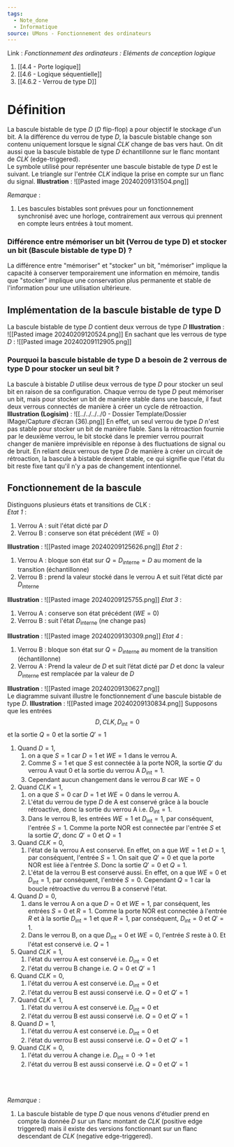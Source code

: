 ```yaml
---
tags:
  - Note_done
  - Informatique
source: UMons - Fonctionnement des ordinateurs
---
```


Link :
_Fonctionnement des ordinateurs : Eléments de conception logique_
1. [[4.4 - Porte logique]]
1. [[4.6 - Logique séquentielle]]
2. [[4.6.2 - Verrou de type D]]

# Définition
La bascule bistable de type $D$ ($D$ flip-flop) a pour objectif le stockage d'un bit. 
A la différence du verrou de type $D$, la bascule bistable change son contenu uniquement lorsque le signal $CLK$ change de bas vers haut. On dit aussi que la bascule bistable de type $D$ échantillonne sur le flanc montant de $CLK$ (edge-triggered). 
\
Le symbole utilisé pour représenter une bascule bistable de type $D$ est le suivant. Le triangle sur l'entrée $CLK$ indique la prise en compte sur un flanc du signal.
**Illustration** : ![[Pasted image 20240209131504.png]]

_Remarque_ : 
1. Les bascules bistables sont prévues pour un fonctionnement synchronisé avec une horloge, contrairement aux verrous qui prennent en compte leurs entrées à tout moment. 

### Différence entre mémoriser un bit (Verrou de type D) et stocker un bit (Bascule bistable de type D) ?
La différence entre "mémoriser" et "stocker" un bit, "mémoriser" implique la capacité à conserver temporairement une information en mémoire, tandis que "stocker" implique une conservation plus permanente et stable de l'information pour une utilisation ultérieure.

## Implémentation de la bascule bistable de type D
La bascule bistable de type $D$ contient deux verrous de type $D$
**Illustration** : ![[Pasted image 20240209120524.png]] En sachant que les verrous de type $D$ :  ![[Pasted image 20240209112905.png]]


### Pourquoi la bascule bistable de type D a besoin de 2 verrous de type D pour stocker un seul bit ?
La bascule à bistable $D$ utilise deux verrous de type $D$ pour stocker un seul bit en raison de sa configuration. Chaque verrou de type $D$ peut mémoriser un bit, mais pour stocker un bit de manière stable dans une bascule, il faut deux verrous connectés de manière à créer un cycle de rétroaction.
\
**Illustration (Logisim)** : ![[../../../../0 - Dossier Template/Dossier IMage/Capture d’écran (36).png]]
En effet, un seul verrou de type $D$ n'est pas stable pour stocker un bit de manière fiable. Sans la rétroaction fournie par le deuxième verrou, le bit stocké dans le premier verrou pourrait changer de manière imprévisible en réponse à des fluctuations de signal ou de bruit. En reliant deux verrous de type $D$ de manière à créer un circuit de rétroaction, la bascule à bistable devient stable, ce qui signifie que l'état du bit reste fixe tant qu'il n'y a pas de changement intentionnel.
## Fonctionnement de la bascule 
Distinguons plusieurs états et transitions de CLK :
\
_Etat 1_ : 
1. Verrou A : suit l'état dicté par $D$ 
2. Verrou B : conserve son état précédent ($WE=0$)

**Illustration** : ![[Pasted image 20240209125626.png]]
_Etat 2_ : 
1. Verrou A : bloque son état sur $Q=D_{\text{interne}}=D$ au moment de la transition (échantillonne)
2. Verrou B : prend la valeur stocké dans le verrou A et suit l’état dicté par $D_{\text{interne}}$ 

**Illustration** : ![[Pasted image 20240209125755.png]]
_Etat 3_ : 
1. Verrou A : conserve son état précédent ($WE=0$) 
2. Verrou B : suit l'état $D_{\text{interne}}$ (ne change pas)

**Illustration** : ![[Pasted image 20240209130309.png]]
_Etat 4_ :
1. Verrou B : bloque son état sur $Q=D_{\text{interne}}$ au moment de la transition (échantillonne)
2. Verrou A : Prend la valeur de $D$ et suit l’état dicté par $D$ et donc la valeur $D_{\text{interne}}$ est remplacée par la valeur de $D$ 

**Illustration** : ![[Pasted image 20240209130627.png]]
\
Le diagramme suivant illustre le fonctionnement d'une bascule bistable de type $D$.
**Illustration** : ![[Pasted image 20240209130834.png]]
Supposons que les entrées $$D, CLK, D_{\text{int}}=0$$ et la sortie $Q=0$ et la sortie $Q'=1$ 
1. Quand $D=1$, 
	1. on a que $S=1$ car $D=1$ et $WE=1$ dans le verrou A. 
	2. Comme $S=1$ et que $S$ est connectée à la porte NOR, la sortie $Q'$ du verrou A vaut 0 et la sortie du verrou A $D_{\text{int}}=1$. 
	3. Cependant aucun changement dans le verrou $B$ car $WE=0$ 
2. Quand $CLK=1$, 
	1. on a que $S=0$ car $D=1$ et $WE=0$ dans le verrou A. 
	2. L'état du verrou de type $D$ de A est conservé grâce à la boucle rétroactive, donc la sortie du verrou A i.e. $D_{\text{int}}=1$. 
	3. Dans le verrou B, les entrées $WE=1$ et $D_{\text{int}}=1$, par conséquent, l'entrée $S=1$. Comme la porte NOR est connectée par l'entrée $S$ et la sortie $Q'$, donc $Q'=0$ et $Q=1$ 
3. Quand $CLK=0$, 
	1. l'état de la verrou A est conservé. En effet, on a que $WE=1$ et $D=1$, par conséquent, l'entrée $S=1$. On sait que $Q'=0$ et que la porte NOR est liée à l'entrée $S$. Donc la sortie $Q'=0$ et $Q=1$. 
	2. L'état de la verrou B est conservé aussi.  En effet, on a que $WE=0$ et $D_{\text{int}}=1$, par conséquent, l'entrée $S=0$. Cependant $Q=1$ car la boucle rétroactive du verrou B a conservé l'état.
4. Quand $D=0$, 
	1. dans le verrou A on a que $D=0$ et $WE=1$, par conséquent, les entrées $S=0$ et $R=1$. Comme la porte NOR est connectée à l'entrée $R$ et à la sortie $D_{\text{int}}=1$ et que $R=1$, par conséquent, $D_{\text{int}}=0$ et $Q'=1$. 
	2. Dans le verrou B, on a que $D_{\text{int}}=0$ et $WE=0$, l'entrée $S$ reste à 0. Et l'état est conservé i.e. $Q=1$ 
5. Quand $CLK=1$,
	1. l'état du verrou A est conservé i.e. $D_{\text{int}}=0$ et 
	2. l'état du verrou B change i.e. $Q=0$ et $Q'=1$ 
6. Quand $CLK=0$, 
	1. l'état du verrou A est conservé i.e. $D_{\text{int}}=0$ et 
	2. l'état du verrou B est aussi conservé i.e. $Q=0$ et $Q'=1$ 
7. Quand $CLK=1$, 
	1. l'état du verrou A est conservé i.e. $D_{\text{int}}=0$ et 
	2. l'état du verrou B est aussi conservé i.e. $Q=0$ et $Q'=1$ 
8. Quand $D=1$, 
	1. l'état du verrou A est conservé i.e. $D_{\text{int}}=0$ et 
	2. l'état du verrou B est aussi conservé i.e. $Q=0$ et $Q'=1$ 
9. Quand $CLK=0$, 
	1. l'état du verrou A change i.e. $D_{\text{int}}=0 \to 1$ et 
	2. l'état du verrou B est aussi conservé i.e. $Q=0$ et $Q'=1$

\
\
\
_Remarque_ : 
1. La bascule bistable de type $D$ que nous venons d'étudier prend en compte la donnée $D$ sur un flanc montant de $CLK$ (positive edge triggered) mais il existe des versions fonctionnant sur un flanc descendant de $CLK$ (negative edge-triggered).